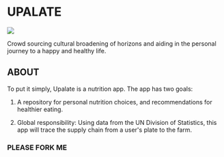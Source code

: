 # UPALATE

![](http://i.imgur.com/Anc3eGl.png)

Crowd sourcing cultural broadening of horizons and aiding in the personal journey to a happy and healthy life.

## ABOUT ##
To put it simply, Upalate is a nutrition app.
The app has two goals:
1)  A repository for personal nutrition choices, and recommendations
    for healthier eating.

2)  Global responsibility:
    Using data from the UN Division of Statistics, this app
    will trace the supply chain from a user's plate to the 
    farm.

### PLEASE FORK ME ###
